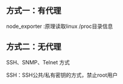 ## 方式一：有代理

node_exporter :原理读取linux  /proc目录信息

## 方式二：无代理

SSH、SNMP、Telnet 方式

SSH：SSH公共/私有密钥的方式，禁止root用户